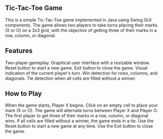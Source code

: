 Tic-Tac-Toe Game
----------------

This is a simple Tic-Tac-Toe game implemented in Java using Swing GUI components. The game allows two players to take turns placing their marks (X or O) on a 3x3 grid, with the objective of getting three of their marks in a row, column, or diagonal.

Features
--------

Two-player gameplay. Graphical user interface with a resizable window. Reset button to start a new game. Exit button to close the game. Visual indication of the current player's turn. Win detection for rows, columns, and diagonals. Tie detection when all cells are filled without a winner.

How to Play
-----------

When the game starts, Player X begins. Click on an empty cell to place your mark (X or O). The game will alternate turns between Player X and Player O. The first player to get three of their marks in a row, column, or diagonal wins. If all cells are filled without a winner, the game ends in a tie. Use the Reset button to start a new game at any time. Use the Exit button to close the game.
